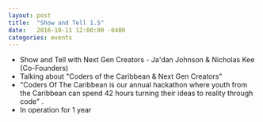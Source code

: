 ```yaml
---
layout: post
title:  "Show and Tell 1.5"
date:   2016-10-11 12:00:00 -0400
categories: events
---
```


- Show and Tell with Next Gen Creators - Ja'dan Johnson & Nicholas Kee (Co-Founders)
- Talking about "Coders of the Caribbean & Next Gen Creators"
- "Coders Of The Caribbean is our annual hackathon where youth from the Caribbean can spend 42 hours turning their ideas to reality through code" .
- In operation for 1 year
